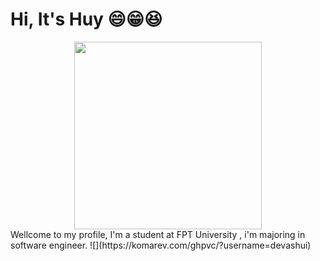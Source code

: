 # Hi, It's Huy 😄😁😆



<div id="header" align="center">
  <img src="https://media3.giphy.com/media/v1.Y2lkPTc5MGI3NjExOGY0eXNqaGdzZGt4aHp5bWFtZjV3Y2l0bTNnazRiZXFnZzlxYmg4aSZlcD12MV9pbnRlcm5hbF9naWZfYnlfaWQmY3Q9cw/VGcVZyreAU2UewDI81/giphy.gif" width="300" height="300"/>
</div>
Wellcome to my profile, I'm a student at FPT University , i'm majoring in software engineer. ![](https://komarev.com/ghpvc/?username=devashui)
